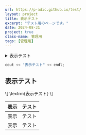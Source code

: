 ```yaml
---
url: https://p-adic.github.io/test/
layout: project
title: 表示テスト
excerpt: "テスト用のページです。"
date: 2024-08-31
project: true
class-name: 管理用
tags: [管理用]
---
```


<details>
  <summary>表示テスト</summary>
  <p>
    表示テスト
  </p>
  
~~~c++
cout << "表示テスト" << endl;
~~~

<h2 id="test">表示テスト</h2>

\\[
\textrm{表示テスト}
\\]

</details>

  
~~~c++
cout << "表示テスト" << endl;
~~~


<h2 id="test2">表示テスト</h2>

\\[
\textrm{表示テスト}
\\]

|表示|テスト|
|----|----|
|表示|テスト|
|表示|テスト|


